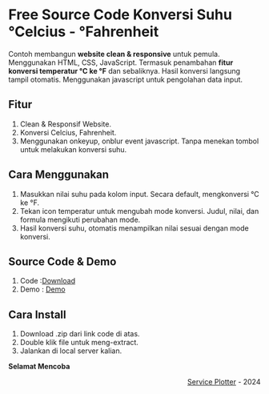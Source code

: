 # Free Source Code Konversi Suhu &deg;Celcius - &deg;Fahrenheit

Contoh membangun **website clean & responsive** untuk pemula. Menggunakan HTML, CSS, JavaScript. Termasuk penambahan **fitur konversi temperatur &deg;C ke &deg;F** dan sebaliknya. Hasil konversi langsung tampil otomatis. Menggunakan javascript untuk pengolahan data input.

## Fitur

1. Clean & Responsif Website.
2. Konversi Celcius, Fahrenheit.
3. Menggunakan onkeyup, onblur event javascript. Tanpa menekan tombol untuk melakukan konversi suhu.

## Cara Menggunakan

1. Masukkan nilai suhu pada kolom input. Secara default, mengkonversi &deg;C ke &deg;F.
2. Tekan icon temperatur untuk mengubah mode konversi. Judul, nilai, dan formula mengikuti perubahan mode.
3. Hasil konversi suhu, otomatis menampilkan nilai sesuai dengan mode konversi.

## Source Code & Demo

1. Code :[Download](https://github.com/revou-fundamental-course/15-apr-24-ServicePlotter)
2. Demo : [Demo](https://serviceplotter.github.io)

## Cara Install

1. Download .zip dari link code di atas.
2. Double klik file untuk meng-extract.
3. Jalankan di local server kalian.

**Selamat Mencoba**

<div align="right">
    <a href="https://service-plotter.net" target="_blank">Service Plotter</a> - 2024<br>
</div>
